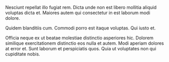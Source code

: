 Nesciunt repellat illo fugiat rem. Dicta unde non est libero mollitia aliquid voluptas dicta et. Maiores autem qui consectetur in est laborum modi dolore.
 Quidem blanditiis cum. Commodi porro est itaque voluptas. Qui iusto et.
 Officia neque ex ut beatae molestiae distinctio asperiores hic. Dolorem similique exercitationem distinctio eos nulla et autem. Modi aperiam dolores at error et. Sunt laborum et perspiciatis quos. Quia ut voluptates non qui cupiditate nobis.
